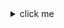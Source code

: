 <details> 
<summary> click me </summary> 
<details> 

```
#include <stdio.h>
int main()
{
   // printf() displays the string inside quotation
   printf("Hello, World!");
   return 0;
}
```
